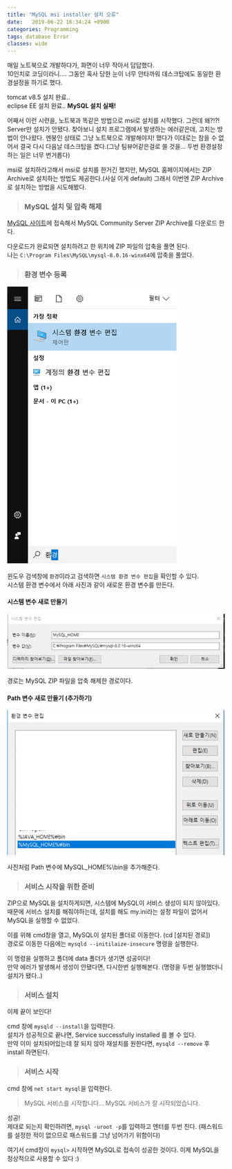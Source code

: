 ```yaml
---
title: "MySQL msi installer 설치 오류"
date:   2019-06-22 16:34:24 +0900
categories: Programming
tags: database Error
classes: wide
---
```


매일 노트북으로 개발하다가, 화면이 너무 작아서 답답했다.  
10인치로 코딩이라니.... 그동안 혹사 당한 눈이 너무 안타까워 데스크탑에도 동일한 환경설정을 하기로 했다.  
  
tomcat v8.5 설치 완료..  
eclipse EE 설치 완료..
**MySQL 설치 실패!**  
  
어째서 이런 시련을, 노트북과 똑같은 방법으로 msi로 설치를 시작했다. 그런데 왜?!?!  
Server만 설치가 안됐다. 찾아보니 설치 프로그램에서 발생하는 에러같은데, 고치는 방법이 안나왔다. 멘붕인 상태로 그냥 노트북으로 개발해야지! 했다가 이대로는 참을 수 없어서 결국 다시 다음날 데스크탑을 켰다.(그냥 팀뷰어같은걸로 쓸 것을... 두번 환경설정 하는 일은 너무 번거롭다)  
  
msi로 설치하라고해서 msi로 설치를 한거긴 했지만, MySQL 홈페이지에서는 ZIP Archive로 설치하는 방법도 제공한다.(사실 이게 default) 그래서 이번엔 ZIP Archive로 설치하는 방법을 시도해봤다.  
  
> ### MySQL 설치 및 압축 해제

[MySQL 사이트](https://www.mysql.com/downloads/)에 접속해서 MySQL Community Server ZIP Archive를 다운로드 한다.  
  
다운로드가 완료되면 설치하려고 한 위치에 ZIP 파일의 압축을 풀면 된다.  
나는 `C:\Program Files\MySQL\mysql-8.0.16-winx64`에 압축을 풀었다.  
  
> ### 환경 변수 등록

![환경 변수](/assets/images/System_variables.png)

윈도우 검색창에 `환경`이라고 검색하면 `시스템 환경 변수 편집`을 확인할 수 있다.  
시스템 환경 변수에서 아래 사진과 같이 새로운 환경 변수를 만든다.  

#### 시스템 변수 새로 만들기
  
![환경 변수](/assets/images/sv.PNG)
  
경로는 MySQL ZIP 파일을 압축 해제한 경로이다.  

#### Path 변수 새로 만들기 (추가하기) 

![환경 변수](/assets/images/path_v.png)

사진처럼 Path 변수에 MySQL_HOME%\bin을 추가해준다.  
  
> ### 서비스 시작을 위한 준비

ZIP으로 MySQL을 설치하게되면, 시스템에 MySQL이 서비스 생성이 되지 않아있다.  
때문에 서비스 설치를 해줘야하는데, 설치를 해도 my.ini라는 설정 파일이 없어서 MySQL을 실행할 수 없었다.  
  
이를 위해 cmd창을 열고, MySQL이 설치된 폴더로 이동한다. (cd [설치된 경로])  
경로로 이동한 다음에는 `mysqld --initilaize-insecure` 명령을 실행한다.  

이 명령을 실행하고 폴더에 data 폴더가 생기면 성공이다!  
만약 에러가 발생해서 생성이 안됐다면, 다시한번 실행해본다. (명령을 두번 실행했더니 설치가 됐다..)  
  
> ### 서비스 설치

이제 끝이 보인다!  
  
cmd 창에 `mysqld --install`을 입력한다.  
설치가 성공적으로 끝나면, Service successfully installed 를 볼 수 있다.  
만약 이미 설치되어있는데 잘 되지 않아 재설치를 원한다면, `mysqld --remove` 후 install 하면된다.  
  
> ### 서비스 시작

cmd 창에 `net start mysql`을 입력한다.  
  
> MySQL 서비스를 시작합니다...
> MySQL 서비스가 잘 시작되었습니다.

성공!  
제대로 되는지 확인하려면, `mysql -uroot -p`를 입력하고 엔터를 두번 친다. (패스워드를 설정한 적이 없으므로 패스워드를 그냥 넘어가기 위함이다)  
  
여기서 cmd창이 `mysql>` 시작하면 MySQL로 접속이 성공한 것이다. 이제 MySQL을 정상적으로 사용할 수 있다 :)  
